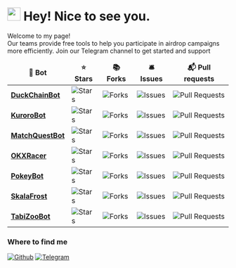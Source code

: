 <h1><img src="https://emojis.slackmojis.com/emojis/images/1531849430/4246/blob-sunglasses.gif?1531849430" width="30"/> Hey! Nice to see you.</h1>


<p>Welcome to my page! </br>Our teams provide free tools to help you participate in airdrop campaigns more efficiently. Join our Telegram channel to get started and support

















































































<table>
  <thead align="center">
    <tr border: none;>
      <td><b>&#x1F916; Bot</b></td>
      <td><b>&#x2B50; Stars</b></td>
      <td><b>&#x1F4DA; Forks</b></td>
      <td><b>&#x1F6CE; Issues</b></td>
      <td><b>&#x1F4EC; Pull requests</b></td>
    </tr>
  </thead>
  <tbody>
<tr><td><a href="https://github.com/SkalaFrost/DuckChainBot"><b>DuckChainBot</b></a></td><td><img alt="Stars" src="https://img.shields.io/github/stars/SkalaFrost/DuckChainBot?style=flat-square&labelColor=343b41"/></td><td><img alt="Forks" src="https://img.shields.io/github/forks/SkalaFrost/DuckChainBot?style=flat-square&labelColor=343b41"/></td><td><img alt="Issues" src="https://img.shields.io/github/issues/SkalaFrost/DuckChainBot?style=flat-square&labelColor=343b41"/></td><td><img alt="Pull Requests" src="https://img.shields.io/github/issues-pr/SkalaFrost/DuckChainBot?style=flat-square&labelColor=343b41"/></td></tr>
<tr><td><a href="https://github.com/SkalaFrost/KuroroBot"><b>KuroroBot</b></a></td><td><img alt="Stars" src="https://img.shields.io/github/stars/SkalaFrost/KuroroBot?style=flat-square&labelColor=343b41"/></td><td><img alt="Forks" src="https://img.shields.io/github/forks/SkalaFrost/KuroroBot?style=flat-square&labelColor=343b41"/></td><td><img alt="Issues" src="https://img.shields.io/github/issues/SkalaFrost/KuroroBot?style=flat-square&labelColor=343b41"/></td><td><img alt="Pull Requests" src="https://img.shields.io/github/issues-pr/SkalaFrost/KuroroBot?style=flat-square&labelColor=343b41"/></td></tr>
<tr><td><a href="https://github.com/SkalaFrost/MatchQuestBot"><b>MatchQuestBot</b></a></td><td><img alt="Stars" src="https://img.shields.io/github/stars/SkalaFrost/MatchQuestBot?style=flat-square&labelColor=343b41"/></td><td><img alt="Forks" src="https://img.shields.io/github/forks/SkalaFrost/MatchQuestBot?style=flat-square&labelColor=343b41"/></td><td><img alt="Issues" src="https://img.shields.io/github/issues/SkalaFrost/MatchQuestBot?style=flat-square&labelColor=343b41"/></td><td><img alt="Pull Requests" src="https://img.shields.io/github/issues-pr/SkalaFrost/MatchQuestBot?style=flat-square&labelColor=343b41"/></td></tr>
<tr><td><a href="https://github.com/SkalaFrost/OKXRacer"><b>OKXRacer</b></a></td><td><img alt="Stars" src="https://img.shields.io/github/stars/SkalaFrost/OKXRacer?style=flat-square&labelColor=343b41"/></td><td><img alt="Forks" src="https://img.shields.io/github/forks/SkalaFrost/OKXRacer?style=flat-square&labelColor=343b41"/></td><td><img alt="Issues" src="https://img.shields.io/github/issues/SkalaFrost/OKXRacer?style=flat-square&labelColor=343b41"/></td><td><img alt="Pull Requests" src="https://img.shields.io/github/issues-pr/SkalaFrost/OKXRacer?style=flat-square&labelColor=343b41"/></td></tr>
<tr><td><a href="https://github.com/SkalaFrost/PokeyBot"><b>PokeyBot</b></a></td><td><img alt="Stars" src="https://img.shields.io/github/stars/SkalaFrost/PokeyBot?style=flat-square&labelColor=343b41"/></td><td><img alt="Forks" src="https://img.shields.io/github/forks/SkalaFrost/PokeyBot?style=flat-square&labelColor=343b41"/></td><td><img alt="Issues" src="https://img.shields.io/github/issues/SkalaFrost/PokeyBot?style=flat-square&labelColor=343b41"/></td><td><img alt="Pull Requests" src="https://img.shields.io/github/issues-pr/SkalaFrost/PokeyBot?style=flat-square&labelColor=343b41"/></td></tr>
<tr><td><a href="https://github.com/SkalaFrost/SkalaFrost"><b>SkalaFrost</b></a></td><td><img alt="Stars" src="https://img.shields.io/github/stars/SkalaFrost/SkalaFrost?style=flat-square&labelColor=343b41"/></td><td><img alt="Forks" src="https://img.shields.io/github/forks/SkalaFrost/SkalaFrost?style=flat-square&labelColor=343b41"/></td><td><img alt="Issues" src="https://img.shields.io/github/issues/SkalaFrost/SkalaFrost?style=flat-square&labelColor=343b41"/></td><td><img alt="Pull Requests" src="https://img.shields.io/github/issues-pr/SkalaFrost/SkalaFrost?style=flat-square&labelColor=343b41"/></td></tr>
<tr><td><a href="https://github.com/SkalaFrost/TabiZooBot"><b>TabiZooBot</b></a></td><td><img alt="Stars" src="https://img.shields.io/github/stars/SkalaFrost/TabiZooBot?style=flat-square&labelColor=343b41"/></td><td><img alt="Forks" src="https://img.shields.io/github/forks/SkalaFrost/TabiZooBot?style=flat-square&labelColor=343b41"/></td><td><img alt="Issues" src="https://img.shields.io/github/issues/SkalaFrost/TabiZooBot?style=flat-square&labelColor=343b41"/></td><td><img alt="Pull Requests" src="https://img.shields.io/github/issues-pr/SkalaFrost/TabiZooBot?style=flat-square&labelColor=343b41"/></td></tr>

  </tbody>
</table>


















































































<h3>Where to find me</h3>
<p><a href="https://github.com/SkalaFrost" target="_blank"><img alt="Github" src="https://img.shields.io/badge/GitHub-%2312100E.svg?&style=for-the-badge&logo=Github&logoColor=white" /></a> 
<a href="https://t.me/airdropfactorycn" target="_blank"><img alt="Telegram" src="https://img.shields.io/badge/TeleGram-%231DA1F2.svg?&style=for-the-badge&logo=telegram&logoColor=white" /></a> 
</p>